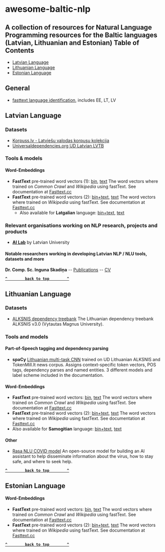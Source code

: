 # awesome-baltic-nlp
A collection of resources for Natural Language Programming resources for the Baltic languages (Latvian, Lithuanian and Estonian)
Table of Contents
-----------------

-   [Latvian Language](#Latvian-Language)
-   [Lithuanian Language](#Lithuanian-Language)
-   [Estonian Language](#Estonian-Language)

## General
- [fasttext language identification](https://fasttext.cc/docs/en/language-identification.html), includes EE, LT, LV


## Latvian Language

### Datasets

- [Korpuss.lv - Latviešu valodas korpusu kolekcija](http://www.korpuss.lv/)
- [Universaldependencies.org UD Latvian LVTB](https://universaldependencies.org/treebanks/lv_lvtb/index.html) 

### Tools & models

#### Word-Embeddings
 - **FastText** pre-trained word vectors (1): [bin](https://dl.fbaipublicfiles.com/fasttext/vectors-crawl/cc.lv.300.bin.gz), [text](https://dl.fbaipublicfiles.com/fasttext/vectors-crawl/cc.lv.300.vec.gz) The word vectors where trained on *Common Crawl* and *Wikipedia* using fastText. See documentation at [Fasttext.cc](https://fasttext.cc/docs/en/crawl-vectors.html)
 - **FastText** pre-trained word vectors (2): [bin+text](https://dl.fbaipublicfiles.com/fasttext/vectors-wiki/wiki.lv.zip), [text](https://dl.fbaipublicfiles.com/fasttext/vectors-wiki/wiki.lv.vec) The word vectors where trained on *Wikipedia* using fastText. See documentation at [Fasttext.cc](https://fasttext.cc/docs/en/pretrained-vectors.html)
   - Also available for **Latgalian** language: [bin+text](https://dl.fbaipublicfiles.com/fasttext/vectors-wiki/wiki.ltg.zip), [text](https://dl.fbaipublicfiles.com/fasttext/vectors-wiki/wiki.ltg.vec)


### Relevant organisations working on NLP research, projects and products

- [**AI Lab**](ailab.lv) by Latvian University

#### Notable researchers working in developing Latvian NLP / NLU tools, datasets and more

**Dr. Comp. Sc. Inguna Skadiņa**  -- [Publications](https://dblp.org/pid/36/8155.html) -- [CV](http://ailab.mii.lu.lv/users/inguna/)



**[`^        back to top        ^`](#)**


## Lithuanian Language

### Datasets

- [ALKSNIS dependency treebank](https://github.com/UniversalDependencies/UD_Lithuanian-ALKSNIS) The Lithuanian dependency treebank ALKSNIS v3.0 (Vytautas Magnus University).


### Tools and models

#### Part-of-Speech tagging and dependency parsing
- **spaCy** [Lithuanian multi-task CNN](https://spacy.io/models/lt) trained on UD Lithuanian ALKSNIS and TokenMill.lt news corpus. Assigns context-specific token vectors, POS tags, dependency parses and named entities. 3 different models and label scheme included in the documentation. 

#### Word-Embeddings
 - **FastText** pre-trained word vectors: [bin](https://dl.fbaipublicfiles.com/fasttext/vectors-crawl/cc.lt.300.bin.gz), [text](https://dl.fbaipublicfiles.com/fasttext/vectors-crawl/cc.lt.300.vec.gz) The word vectors where trained on *Common Crawl* and *Wikipedia* using fastText. See documentation at [Fasttext.cc](https://fasttext.cc/docs/en/crawl-vectors.html)
 - **FastText** pre-trained word vectors (2): [bin+text](https://dl.fbaipublicfiles.com/fasttext/vectors-wiki/wiki.lt.zip), [text](https://dl.fbaipublicfiles.com/fasttext/vectors-wiki/wiki.lt.vec) The word vectors where trained on *Wikipedia* using fastText. See documentation at [Fasttext.cc](https://fasttext.cc/docs/en/pretrained-vectors.html)
  - Also available for **Samogitian** language: [bin+text](https://dl.fbaipublicfiles.com/fasttext/vectors-wiki/wiki.bat_smg.zip), [text](https://dl.fbaipublicfiles.com/fasttext/vectors-wiki/wiki.bat_smg.vec)

#### Other
- [Rasa NLU COVID model](https://github.com/Naktibalda/rasa-koronavirusas) An open-source model for building an AI assistant to help disseminate information about the virus, how to stay safe, and where to seek help.

**[`^        back to top        ^`](#)**


## Estonian Language

#### Word-Embeddings
- **FastText** pre-trained word vectors: [bin](https://dl.fbaipublicfiles.com/fasttext/vectors-crawl/cc.et.300.bin.gz), [text](https://dl.fbaipublicfiles.com/fasttext/vectors-crawl/cc.et.300.vec.gz) The word vectors where trained on *Common Crawl* and *Wikipedia* using fastText. See documentation at [Fasttext.cc](https://fasttext.cc/docs/en/crawl-vectors.html)
- **FastText** pre-trained word vectors (2): [bin+text](https://dl.fbaipublicfiles.com/fasttext/vectors-wiki/wiki.et.zip), [text](https://dl.fbaipublicfiles.com/fasttext/vectors-wiki/wiki.et.vec) The word vectors where trained on *Wikipedia* using fastText. See documentation at [Fasttext.cc](https://fasttext.cc/docs/en/pretrained-vectors.html)

**[`^        back to top        ^`](#)**
